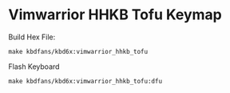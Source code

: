 # Vimwarrior HHKB Tofu Keymap

Build Hex File:

    make kbdfans/kbd6x:vimwarrior_hhkb_tofu

Flash Keyboard

    make kbdfans/kbd6x:vimwarrior_hhkb_tofu:dfu

